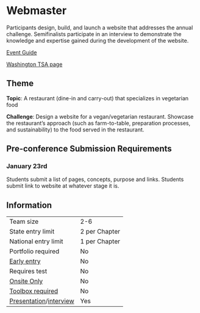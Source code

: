 # Webmaster

Participants design, build, and launch a website that addresses the annual challenge. Semifinalists participate in an interview to demonstrate the knowledge and expertise gained during the development of the website.

[Event Guide](https://lwsd.sharepoint.com/:b:/r/sites/GR-JHS-TechnologyStudentAssociation-SCA/Shared%20Documents/23-24/Competition/Event%20Guides/HS%20-%20Webmaster.pdf)

[Washington TSA page](https://www.washingtontsa.org/high-school-events/webmaster)

## Theme

**Topic**: A restaurant (dine-in and carry-out) that specializes in vegetarian food

**Challenge**: Design a website for a vegan/vegetarian restaurant. Showcase the restaurant’s approach (such as farm-to-table, preparation processes, and sustainability) to the food served in the restaurant.

## Pre-conference Submission Requirements

### January 23rd

Students submit a list of pages, concepts, purpose and links. Students submit link to website at whatever stage it is.

## Information

|                                              |               |
| -------------------------------------------- | ------------- |
| Team size                                    | 2-6           |
| State entry limit                            | 2 per Chapter |
| National entry limit                         | 1 per Chapter |
| Portfolio required                           | No            |
| [Early entry](/#terms)                       | No            |
| Requires test                                | No            |
| [Onsite Only](/#terms)                       | No            |
| [Toolbox required](/#terms)                  | No            |
| [Presentation](/#terms)/[interview](/#terms) | Yes           |
